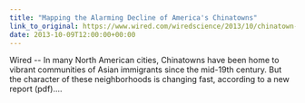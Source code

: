 ```yaml
---
title: "Mapping the Alarming Decline of America's Chinatowns"
link_to_original: https://www.wired.com/wiredscience/2013/10/chinatown-map/)  
date: 2013-10-09T12:00:00+00:00
---
```

  
Wired -- In many North American cities, Chinatowns have been home to vibrant communities of Asian immigrants since the mid-19th century. But the character of these neighborhoods is changing fast, according to a new report (pdf)....  


